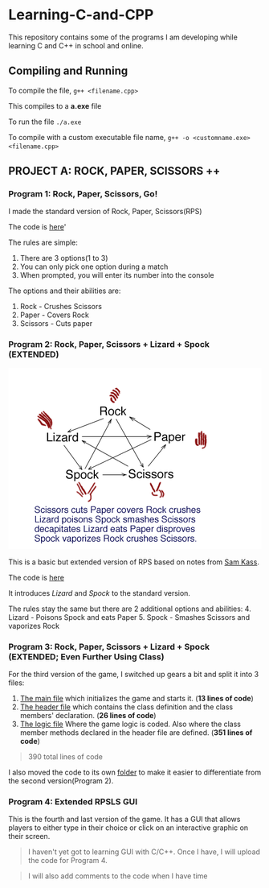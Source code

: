 # Learning-C-and-CPP
This repository contains some of the programs I am developing while learning C and C++ in school and online.

## Compiling and Running
To compile the file, `g++ <filename.cpp>`

This compiles to a **a.exe** file

To run the file `./a.exe`

To compile with a custom executable file name, `g++ -o <customname.exe> <filename.cpp>`

## PROJECT A: ROCK, PAPER, SCISSORS ++

### Program 1: Rock, Paper, Scissors, Go!
I made the standard version of Rock, Paper, Scissors(RPS)

The code is [here](https://github.com/Newton-Musyimi/Learning-C-and-CPP/blob/master/rps.cpp)'

The rules are simple:
1.  There are 3 options(1 to 3)
2.  You can only pick one option during a match
3.  When prompted, you will enter its number into the console

The options and their abilities are:
1. Rock - Crushes Scissors
2. Paper - Covers Rock
3. Scissors - Cuts paper

### Program 2: Rock, Paper, Scissors + Lizard + Spock (EXTENDED)
![The RPSLS image](Rock%20Paper%20Scissors%20Extended/RPSLS.gif)

This is a basic but extended version of RPS based on notes from [Sam Kass](http://www.samkass.com/theories/RPSSL.html).

The code is [here](https://github.com/Newton-Musyimi/Learning-C-and-CPP/blob/master/rpsls_basic.cpp)

It introduces *Lizard* and *Spock* to the standard version.

The rules stay the same but there are 2 additional options and abilities:
4. Lizard - Poisons Spock and eats Paper
5. Spock - Smashes Scissors and vaporizes Rock

### Program 3: Rock, Paper, Scissors + Lizard + Spock (EXTENDED; Even Further Using Class) 
For the third version of the game, I switched up gears a bit and split it into 3 files:
1. [The main file](https://github.com/Newton-Musyimi/Learning-C-and-CPP/blob/master/Rock%20Paper%20Scissors%20Extended/rpslsGAME.cpp) which initializes the game and starts it. (**13 lines of code**)
2. [The header file](https://github.com/Newton-Musyimi/Learning-C-and-CPP/blob/master/Rock%20Paper%20Scissors%20Extended/rpsls.hpp) which contains the class definition and the class members' declaration. (**26 lines of code**)
3. [The logic file](https://github.com/Newton-Musyimi/Learning-C-and-CPP/blob/master/Rock%20Paper%20Scissors%20Extended/rpsls.cpp) Where the game logic is coded. Also where the class member methods declared in the header file are defined. (**351 lines of code**)

>390 total lines of code

I also moved the code to its own [folder](https://github.com/Newton-Musyimi/Learning-C-and-CPP/tree/master/Rock%20Paper%20Scissors%20Extended) to make it easier to differentiate from the second version(Program 2).

### Program 4: Extended RPSLS GUI 
This is the fourth and last version of the game. It has a GUI that allows players to either type in their choice or click on an interactive graphic on their screen.

>I haven't yet got to learning GUI with C/C++. Once I have, I will upload the code for Program 4.

>I will also add comments to the code when I have time
